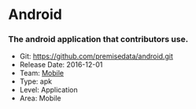 # Android
### The android application that contributors use.
* Git: https://github.com/premisedata/android.git
* Release Date: 2016-12-01
* Team: [Mobile](../teams/mobile.md)
* Type: apk
* Level: Application
* Area: Mobile
